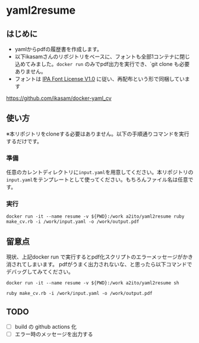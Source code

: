 # yaml2resume

## はじめに

- yamlからpdfの履歴書を作成します。
- 以下ikasamさんのリポジトリをベースに、フォントも全部1コンテナに閉じ込めてみました。`docker run` のみでpdf出力を実行でき、`git clone も必要ありません。
- フォントは [IPA Font License V1.0](https://github.com/ikasam/docker-yaml_cv/blob/master/fonts/IPA_Font_License_Agreement_v1.0.txt) に従い、再配布という形で同梱しています

https://github.com/ikasam/docker-yaml_cv

## 使い方

※本リポジトリをcloneする必要はありません。以下の手順通りコマンドを実行するだけです。

### 準備
任意のカレントディレクトリに`input.yaml`を用意してください。本リポジトリの`input.yaml`をテンプレートとして使ってください。もちろんファイル名は任意です。

### 実行
```
docker run -it --name resume -v ${PWD}:/work a2ito/yaml2resume ruby make_cv.rb -i /work/input.yaml -o /work/output.pdf
```

## 留意点
現状、上記docker run で実行するとpdf化スクリプトのエラーメッセージがかき消されてしまいます。
pdfがうまく出力されないな、と思ったら以下コマンドでデバッグしてみてください。

```
docker run -it --name resume -v ${PWD}:/work a2ito/yaml2resume sh
```
```
ruby make_cv.rb -i /work/input.yaml -o /work/output.pdf
```

## TODO

- [ ] build の github actions 化
- [ ] エラー時のメッセージを出力する

